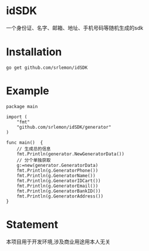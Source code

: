 # idSDK
一个身份证、名字、邮箱、地址、手机号码等随机生成的sdk

# Installation
`go get github.com/srlemon/idSDK`

# Example

```golang
package main

import (
	"fmt"
	"github.com/srlemon/idSDK/generator"
)

func main()  {
	// 生成总的信息
	fmt.Println(generator.NewGeneratorData())
	// 分个单独获取
	g:=new(generator.GeneratorData)
	fmt.Println(g.GeneratorPhone())
	fmt.Println(g.GeneratorName())
	fmt.Println(g.GeneratorIDCart())
	fmt.Println(g.GeneratorEmail())
	fmt.Println(g.GeneratorBankID())
	fmt.Println(g.GeneratorAddress())
}

```

# Statement
本项目用于开发环境,涉及商业用途用本人无关
